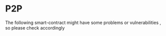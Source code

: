 # P2P
The following smart-contract might have some problems or vulnerabilities , so please check accordingly
